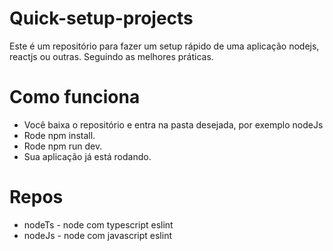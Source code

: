 # Quick-setup-projects
Este é um repositório para fazer um setup rápido de uma aplicação nodejs, reactjs ou outras. Seguindo as melhores práticas.

# Como funciona
- Você baixa o repositório e entra na pasta desejada, por exemplo nodeJs
- Rode npm install. 
- Rode npm run dev.
- Sua aplicação já está rodando.

# Repos

- nodeTs - node com typescript eslint
- nodeJs - node com javascript eslint
